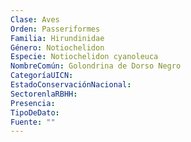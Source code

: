 ```yaml
---
Clase: Aves
Orden: Passeriformes
Familia: Hirundinidae
Género: Notiochelidon
Especie: Notiochelidon cyanoleuca
NombreComún: Golondrina de Dorso Negro
CategoríaUICN: 
EstadoConservaciónNacional: 
SectorenlaRBHH: 
Presencia: 
TipoDeDato: 
Fuente: ""
---
```

